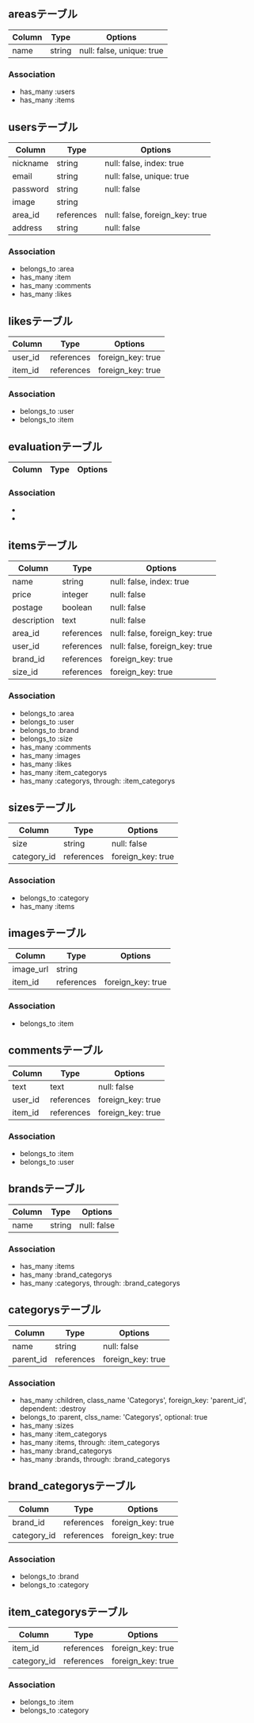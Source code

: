 ## areasテーブル
|Column|Type|Options|
|------|----|-------|
|name|string|null: false, unique: true|

### Association
- has_many :users
- has_many :items

## usersテーブル
|Column|Type|Options|
|------|----|-------|
|nickname|string|null: false, index: true|
|email|string|null: false, unique: true|
|password|string|null: false|
|image|string||
|area_id|references|null: false, foreign_key: true|
|address|string|null: false|

### Association
- belongs_to :area
- has_many :item
- has_many :comments
- has_many :likes

## likesテーブル
|Column|Type|Options|
|------|----|-------|
|user_id|references|foreign_key: true|
|item_id|references|foreign_key: true|

### Association
- belongs_to :user
- belongs_to :item

## evaluationテーブル
|Column|Type|Options|
|------|----|-------|

### Association
-
-

## itemsテーブル
|Column|Type|Options|
|------|----|-------|
|name|string|null: false, index: true|
|price|integer|null: false|
|postage|boolean|null: false|
|description|text|null: false|
|area_id|references|null: false, foreign_key: true|
|user_id|references|null: false, foreign_key: true|
|brand_id|references|foreign_key: true|
|size_id|references|foreign_key: true|

### Association
- belongs_to :area
- belongs_to :user
- belongs_to :brand
- belongs_to :size
- has_many :comments
- has_many :images
- has_many :likes
- has_many :item_categorys
- has_many :categorys, through: :item_categorys

## sizesテーブル
|Column|Type|Options|
|------|----|-------|
|size|string|null: false|
|category_id|references|foreign_key: true|

### Association
- belongs_to :category
- has_many :items

## imagesテーブル
|Column|Type|Options|
|------|----|-------|
|image_url|string||
|item_id|references|foreign_key: true|

### Association
- belongs_to :item

## commentsテーブル
|Column|Type|Options|
|------|----|-------|
|text|text|null: false|
|user_id|references|foreign_key: true|
|item_id|references|foreign_key: true|

### Association
- belongs_to :item
- belongs_to :user

## brandsテーブル
|Column|Type|Options|
|------|----|-------|
|name|string|null: false|

### Association
- has_many :items
- has_many :brand_categorys
- has_many :categorys, through: :brand_categorys

## categorysテーブル
|Column|Type|Options|
|------|----|-------|
|name|string|null: false|
|parent_id|references|foreign_key: true|

### Association
- has_many :children, class_name 'Categorys', foreign_key: 'parent_id', dependent: :destroy
- belongs_to :parent, clss_name: 'Categorys', optional: true
- has_many :sizes
- has_many :item_categorys
- has_many :items, through: :item_categorys
- has_many :brand_categorys
- has_many :brands, through: :brand_categorys

## brand_categorysテーブル
|Column|Type|Options|
|------|----|-------|
|brand_id|references|foreign_key: true|
|category_id|references|foreign_key: true|

### Association
- belongs_to :brand
- belongs_to :category

## item_categorysテーブル
|Column|Type|Options|
|------|----|-------|
|item_id|references|foreign_key: true|
|category_id|references|foreign_key: true|

### Association
- belongs_to :item
- belongs_to :category